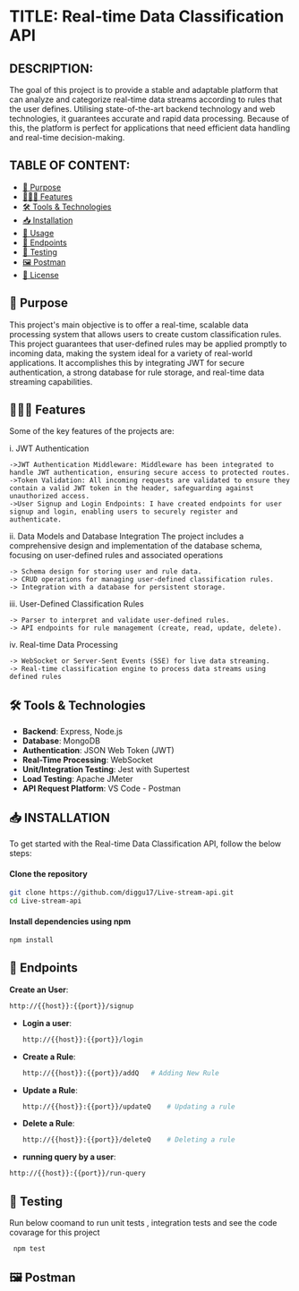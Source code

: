 # TITLE: Real-time Data Classification API

## DESCRIPTION: 
The goal of this project is to provide a stable and adaptable platform that can analyze and categorize real-time data streams according to rules that the user defines. Utilising state-of-the-art backend technology and web technologies, it guarantees accurate and rapid data processing. Because of this, the platform is perfect for applications that need efficient data handling and real-time decision-making.

## TABLE OF CONTENT:
- [🎯 Purpose](#-purpose)
- [👩🏻‍💻 Features](#-features)
- [🛠️ Tools & Technologies](#-tools)
- [📥 Installation](#-installation)
- [🚀 Usage](#-usage)
- [📧 Endpoints](#-endpoints)
- [🧪 Testing](#-testing)
- [🖼️ Postman](#-images)
- [📄 License](#-license)

## 🎯 Purpose
This project's main objective is to offer a real-time, scalable data processing system that allows users to create custom classification rules. This project guarantees that user-defined rules may be applied promptly to incoming data, making the system ideal for a variety of real-world applications. It accomplishes this by integrating JWT for secure authentication, a strong database for rule storage, and real-time data streaming capabilities.


## 👩🏻‍💻 Features
Some of the key features of the projects are:

i. JWT Authentication

    ->JWT Authentication Middleware: Middleware has been integrated to handle JWT authentication, ensuring secure access to protected routes.
    ->Token Validation: All incoming requests are validated to ensure they contain a valid JWT token in the header, safeguarding against unauthorized access.
    ->User Signup and Login Endpoints: I have created endpoints for user signup and login, enabling users to securely register and authenticate.

ii. Data Models and Database Integration
    The project includes a comprehensive design and implementation of the database schema, focusing on user-defined rules and associated operations

    -> Schema design for storing user and rule data.
    -> CRUD operations for managing user-defined classification rules.
    -> Integration with a database for persistent storage.

iii. User-Defined Classification Rules

    -> Parser to interpret and validate user-defined rules.
    -> API endpoints for rule management (create, read, update, delete).

iv. Real-time Data Processing    

    -> WebSocket or Server-Sent Events (SSE) for live data streaming.
    -> Real-time classification engine to process data streams using defined rules

## 🛠️ Tools & Technologies
- **Backend**: Express, Node.js
- **Database**: MongoDB
- **Authentication**: JSON Web Token (JWT)
- **Real-Time Processing**: WebSocket
- **Unit/Integration Testing**: Jest with Supertest
- **Load Testing**: Apache JMeter
- **API Request Platform**: VS Code - Postman

## 📥 INSTALLATION
To get started with the Real-time Data Classification API, follow the below steps:
#### Clone the repository
```bash
git clone https://github.com/diggu17/Live-stream-api.git
cd Live-stream-api
```
#### Install dependencies using npm
```bash
npm install
```


## 📧 Endpoints

**Create an User**:
  ```bash
  http://{{host}}:{{port}}/signup
  ```
- **Login a user**:
  ```bash
  http://{{host}}:{{port}}/login
  ```
- **Create a Rule**:
  ```bash
  http://{{host}}:{{port}}/addQ   # Adding New Rule
  ````
- **Update a Rule**:
  ```bash
  http://{{host}}:{{port}}/updateQ    # Updating a rule 
  ```
- **Delete a Rule**:
  ```bash
  http://{{host}}:{{port}}/deleteQ    # Deleting a rule
  ```
 - **running query by a user**:
  ```bash
  http://{{host}}:{{port}}/run-query 
  ```

## 🧪 Testing
Run below coomand to run unit tests , integration tests and see the code covarage for this project
 ```bash
  npm test
 ```

## 🖼️ Postman 


            
